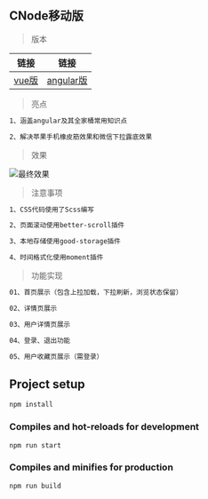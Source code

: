 ## CNode移动版

> 版本

|链接|链接|
|:------:|:------:|
|[vue版](https://github.com/chilliness/vue-cnode)|[angular版](https://github.com/chilliness/ngx-cnode)|

> 亮点

``` bash
1、涵盖angular及其全家桶常用知识点

2、解决苹果手机橡皮筋效果和微信下拉露底效果
```

> 效果

![最终效果](/demo/demo.gif)

> 注意事项

``` bash
1、CSS代码使用了Scss编写

2、页面滚动使用better-scroll插件

3、本地存储使用good-storage插件

4、时间格式化使用moment插件
```

> 功能实现

``` bash
01、首页展示（包含上拉加载，下拉刷新，浏览状态保留）

02、详情页展示

03、用户详情页展示

04、登录、退出功能

05、用户收藏页展示（需登录）
```

## Project setup
```
npm install
```

### Compiles and hot-reloads for development
```
npm run start
```

### Compiles and minifies for production
```
npm run build
```

